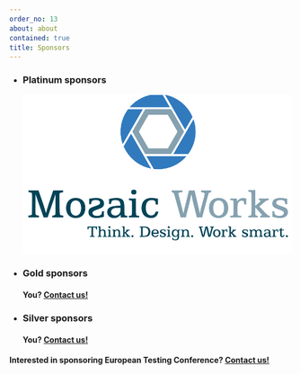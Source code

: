 ```yaml
---
order_no: 13
about: about
contained: true
title: Sponsors
---
```


  <ul id="sponsor-groups" class="list-unstyled">
    <li class="active platinum-sponsor">
      <h3>Platinum sponsors</h3>
	  <p class="sponsor ">
        <a href="http://mozaicworks.com/"><img src="/images/sponsors/mozaic_works.png" alt="Mozaic Works"></a> 
	  </p>
    </li>
    <li class="next gold-sponsor">
      <h3>Gold sponsors</h3>
      <p class="sponsor">
        <h4>You? <a href="mailto:contact@europeantestingconference.eu">Contact us!</a></h4> 
      </p>
    </li>
    <li class="silver-sponsor">
      <h3>Silver sponsors</h3>
      <p class="sponsor">
        <h4>You? <a href="mailto:contact@europeantestingconference.eu">Contact us!</a></h4> 
      </p>
    </li>
   </ul>
   <h4>Interested in sponsoring European Testing Conference? <a href="mailto:contact@europeantestingconference.eu">Contact us!</a></h4>